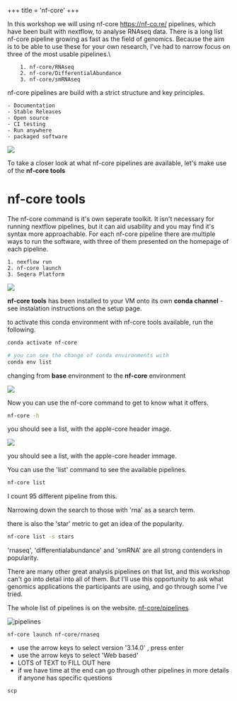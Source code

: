+++
title = 'nf-core'
+++

In this workshop we will using nf-core  https://nf-co.re/ pipelines, which have been built with nextflow, to analyse RNAseq data. 
There is a long list nf-core pipeline growing as fast as the field of genomics.
Because the aim is to be able to use these for your own research, I've had to narrow focus on three of the most usable pipelines.\

        1. nf-core/RNAseq
        2. nf-core/DifferentialAbundance
        3. nf-core/smRNAseq

nf-core pipelines are build with a strict structure and key principles.

	- Documentation
	- Stable Releases
	- Open source
	- CI testing
	- Run anywhere
	- packaged software

![](nfcore_intro.png)

To take a closer look at what nf-core pipelines are available, let's make use of the **nf-core tools**

# nf-core tools
The nf-core command is it's own seperate toolkit. It isn't necessary for running nextflow pipelines, but it can aid usability and you may find it's syntax more approachable.
For each nf-core pipeline there are multiple ways to run the software, with three of them presented on the homepage of each pipeline.

	1. nexflow run
	2. nf-core launch
	3. Seqera Platform

![](nfcoretools.png)


**nf-core tools** has been installed to your VM onto its own **conda channel** - see instalation instructions on the setup page.

to activate this conda environment with nf-core tools available, run the following.
```bash
conda activate nf-core

# you can see the change of conda environments with
conda env list
```
changing from **base** environment to the **nf-core** environment

![](condaenv.png)

Now you can use the nf-core command to get to know what it offers.
```bash
nf-core -h
```
you should see a list, with the apple-core header image.

![](nfcoretools.pnf)

you should see a list, with the apple-core header immage.

You can use the 'list' command to see the available pipelines.
```bash
nf-core list 
```
I count 95 different pipeline from this.

Narrowing down the search to those with 'rna' as a search term.

there is also the 'star' metric to get an idea of the popularity.
```bash
nf-core list -s stars
```
'rnaseq', 'differentialabundance' and 'smRNA' are all strong contenders in popularity. 

There are many other great analysis pipelines on that list, and this workshop can't go into detail into all of them.
But I'll use this opportunity to ask what genomics applications the participants are using, and go through some I've tried.

The whole list of pipelines is on the website.
[nf-core/pipelines](https://nf-co.re/pipelines)

![pipelines](/nf-core-pipelines.png)

```
nf-core launch nf-core/rnaseq
```
- use the arrow keys to select version '3.14.0' , press enter
- use the arrow keys to select 'Web based'
- LOTS of TEXT to FILL OUT here
- if we have time at the end can go through other pipelines in more details if anyone has specific questions


```
scp
```
